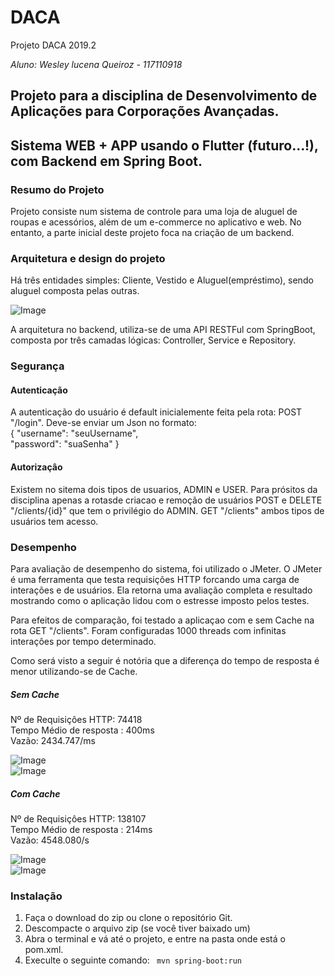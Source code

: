 # DACA
Projeto DACA 2019.2

*Aluno: Wesley lucena Queiroz - 117110918*

## Projeto para a disciplina de Desenvolvimento de Aplicações para Corporações Avançadas.
## Sistema WEB + APP usando o Flutter (futuro...!), com Backend em Spring Boot. 

### Resumo do Projeto
Projeto consiste num sistema de controle para uma loja de aluguel de roupas e acessórios, além de um e-commerce no aplicativo e web. No entanto, a parte inicial deste projeto foca na criação de um backend.

### Arquitetura e design do projeto
 
Há três entidades simples: Cliente, Vestido e Aluguel(empréstimo), sendo aluguel composta pelas outras.

![Image](https://i.ibb.co/p0Xp58S/Loz-Diagram.png)

A arquitetura no backend, utiliza-se de uma API RESTFul com SpringBoot, composta por três camadas lógicas: Controller, Service e Repository.

### Segurança
#### Autenticação
A autenticação do usuário é  default inicialemente feita pela rota: POST "/login". 
Deve-se enviar um Json no formato:  
{ "username": "seuUsername",  
  "password": "suaSenha" }


#### Autorizaçâo
Existem no sitema dois tipos de usuarios, ADMIN e USER. Para prósitos da disciplina apenas a rotasde criacao e remoção de usuários POST e DELETE "/clients/{id}" que tem o privilégio do ADMIN. GET "/clients" ambos tipos de usuários tem acesso.

### Desempenho
Para avaliação de desempenho do sistema, foi utilizado o JMeter. O JMeter é uma ferramenta que testa requisições HTTP forcando uma carga de interações e de usuários. Ela retorna uma avaliação completa e resultado mostrando como o aplicação lidou com o estresse imposto pelos testes.

Para efeitos de comparação, foi testado a aplicaçao com e sem Cache na rota GET "/clients".
Foram configuradas 1000 threads com infinitas interaçôes por tempo determinado.  
  
Como será visto a seguir é notória que a diferença do tempo de resposta é menor utilizando-se de Cache.  

##### Sem Cache

Nº de Requisiçôes HTTP: 74418  
Tempo Médio de resposta : 400ms  
Vazão: 2434.747/ms  

![Image](https://i.ibb.co/qs2LnPx/lines.png)  
![Image](https://i.ibb.co/25BCZTF/graph.png) 

##### Com Cache

Nº de Requisiçôes HTTP: 138107  
Tempo Médio de resposta : 214ms  
Vazão: 4548.080/s  


![Image](https://i.ibb.co/QP3ZS9c/cached-Lines.png)  
![Image](https://i.ibb.co/ZBMKTP4/cachedgraph.png)
 



### Instalação
1. Faça o download do zip ou clone o repositório Git.
2. Descompacte o arquivo zip (se você tiver baixado um)
3. Abra o terminal e vá até o projeto, e entre na pasta onde está o pom.xml.
4. Execulte o seguinte comando:
   ``` mvn spring-boot:run```
